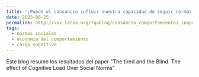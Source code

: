 ```yaml
---
title: '¿Puede el cansancio influir nuestra capacidad de seguir normas y en la forma en que percibimos comportamientos inapropiados?'
date: 2023-08-25
permalink: http://vox.lacea.org/?q=blog/cansancio_comportamientos_inapropiados
tags:
  - normas sociales
  - economía del comportamiento
  - carga cognitiva
---
```


Este blog resume los resultados del paper "The tired and the Blind. The effect of Cognitive Load Over Social Norms"

